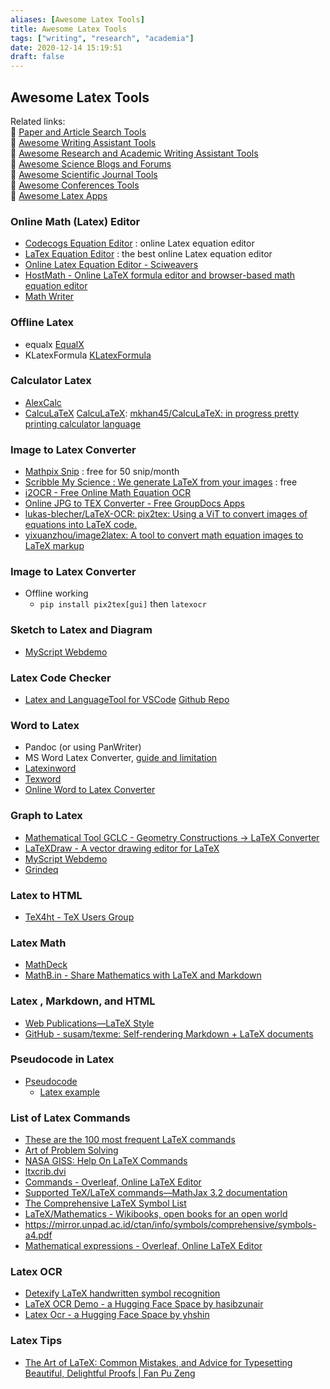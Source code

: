 ```yaml
---
aliases: [Awesome Latex Tools]
title: Awesome Latex Tools
tags: ["writing", "research", "academia"]
date: 2020-12-14 15:19:51
draft: false
---
```


## Awesome Latex Tools

Related links:  
🔗 [Paper and Article Search Tools](paper-search.md)  
🔗 [Awesome Writing Assistant Tools](/app/writing-assitant-app)  
🔗 [Awesome Research and Academic Writing Assistant Tools](paper-tool.md)  
🔗 [Awesome Science Blogs and Forums](/research/science-blog)  
🔗 [Awesome Scientific Journal Tools](journal-tool.md)  
🔗 [Awesome Conferences Tools](conference-tool.md)  
🔗 [Awesome Latex Apps](latex-tool.md)  

### Online Math (Latex) Editor

- [Codecogs Equation Editor](https://www.codecogs.com/latex/eqneditor.php) : online Latex equation editor
- [LaTex Equation Editor](https://www.tutorialspoint.com/latex_equation_editor.htm) : the best online Latex equation editor
- [Online Latex Equation Editor - Sciweavers](http://www.sciweavers.org/free-online-latex-equation-editor)
- [HostMath - Online LaTeX formula editor and browser-based math equation editor](http://www.hostmath.com/)
- [Math Writer](https://writer.math.dev/)

### Offline Latex

- equalx [EqualX](https://equalx.sourceforge.io/downloads.html)
- KLatexFormula [KLatexFormula](https://klatexformula.sourceforge.io/)

### Calculator Latex

- [AlexCalc](https://alexbarry.github.io/AlexCalc/)
- [CalcuLaTeX](https://calcula.tech/) [CalcuLaTeX](https://mkhan45.github.io/CalcuLaTeX-Web/): [mkhan45/CalcuLaTeX: in progress pretty printing calculator language](https://github.com/mkhan45/CalcuLaTeX)

### Image to Latex Converter

- [Mathpix Snip](https://mathpix.com/) : free for 50 snip/month
- [Scribble My Science : We generate LaTeX from your images](https://scribblemyscience.com/index) : free
- [i2OCR - Free Online Math Equation OCR](https://www.i2ocr.com/free-online-math-equation-ocr)
- [Online JPG to TEX Converter - Free GroupDocs Apps](https://products.groupdocs.app/conversion/jpg-to-tex)
- [lukas-blecher/LaTeX-OCR: pix2tex: Using a ViT to convert images of equations into LaTeX code.](https://github.com/lukas-blecher/LaTeX-OCR)
- [yixuanzhou/image2latex: A tool to convert math equation images to LaTeX markup](https://github.com/yixuanzhou/image2latex)

### Image to Latex Converter

- Offline working
	- `pip install pix2tex[gui]` then `latexocr`

### Sketch to Latex and Diagram

- [MyScript Webdemo](https://webdemo.myscript.com/)

### Latex Code Checker

- [Latex and LanguageTool for VSCode](https://marketplace.visualstudio.com/items?itemName=valentjn.vscode-ltex) [Github Repo](https://github.com/valentjn/vscode-ltex)

### Word to Latex

- Pandoc (or using PanWriter)
- MS Word Latex Converter, [guide and limitation](https://support.microsoft.com/en-us/office/linear-format-equations-using-unicodemath-and-latex-in-word-2e00618d-b1fd-49d8-8cb4-8d17f25754f8)
- [Latexinword](https://sourceforge.net/projects/latexinword/)
- [Texword](https://sourceforge.net/projects/texsword/)
- [Online Word to Latex Converter](https://www.vertopal.com/en/convert/docx-to-latex)

### Graph to Latex

- [Mathematical Tool GCLC - Geometry Constructions -> LaTeX Converter](http://poincare.matf.bg.ac.rs/~janicic//gclc/)
- [LaTeXDraw - A vector drawing editor for LaTeX](http://latexdraw.sourceforge.net/)
- [MyScript Webdemo](https://webdemo.myscript.com/)
- [Grindeq](https://www.grindeq.com/index.php?p=home&lang=en)

### Latex to HTML

- [TeX4ht - TeX Users Group](https://tug.org/tex4ht/)

### Latex Math

- [MathDeck](https://prod.mathdeck.org/)
- [MathB.in - Share Mathematics with LaTeX and Markdown](https://mathb.in/)

### Latex , Markdown, and HTML

- [Web Publications—LaTeX Style](https://goessner.github.io/mdmath/publication.html)
- [GitHub - susam/texme: Self-rendering Markdown + LaTeX documents](https://github.com/susam/texme)

### Pseudocode in Latex

- [Pseudocode](https://en.wikipedia.org/wiki/Pseudocode)
    - [Latex example](https://es.overleaf.com/latex/examples/pseudocode-example/pbssqzhvktkj)

### List of Latex Commands

- [These are the 100 most frequent LaTeX commands](https://blog.writefull.com/the-100-most-frequent-latex-commands/)
- [Art of Problem Solving](https://artofproblemsolving.com/wiki/index.php/LaTeX)
- [NASA GISS: Help On LaTeX Commands](https://www.giss.nasa.gov/tools/latex/ltx-2.html)
- [ltxcrib.dvi](https://www.bu.edu/math/files/2013/08/LongTeX1.pdf)
- [Commands - Overleaf, Online LaTeX Editor](https://www.overleaf.com/learn/latex/Commands)
- [Supported TeX/LaTeX commands—MathJax 3.2 documentation](https://docs.mathjax.org/en/latest/input/tex/macros/index.html#v)
- [The Comprehensive LaTeX Symbol List](https://math.uoregon.edu/wp-content/uploads/2014/12/compsymb-1qyb3zd.pdf)
- [LaTeX/Mathematics - Wikibooks, open books for an open world](https://en.wikibooks.org/wiki/LaTeX/Mathematics)
- <https://mirror.unpad.ac.id/ctan/info/symbols/comprehensive/symbols-a4.pdf>
- [Mathematical expressions - Overleaf, Online LaTeX Editor](https://www.overleaf.com/learn/latex/Mathematical_expressions)

### Latex OCR

- [Detexify LaTeX handwritten symbol recognition](http://detexify.kirelabs.org/classify.html)
- [LaTeX OCR Demo - a Hugging Face Space by hasibzunair](https://huggingface.co/spaces/hasibzunair/LaTeX-OCR-demo)
- [Latex Ocr - a Hugging Face Space by yhshin](https://huggingface.co/spaces/yhshin/latex-ocr)

### Latex Tips

- [The Art of LaTeX: Common Mistakes, and Advice for Typesetting Beautiful, Delightful Proofs | Fan Pu Zeng](https://fanpu.io/blog/2023/latex-tips/)
